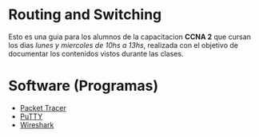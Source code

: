 # Routing and Switching

Esto es una guia para los alumnos de la capacitacion __CCNA 2__ que cursan los dias _lunes y miercoles de 10hs a 13hs_, realizada con el objetivo de documentar los contenidos vistos durante las clases.

# Software (Programas)

* [Packet Tracer](https://skillsforall.com/resources/lab-downloads?userLang=es-XL&courseLang=en-US)
* [PuTTY](https://putty.org)
* [Wireshark](https://www.wireshark.org/)
